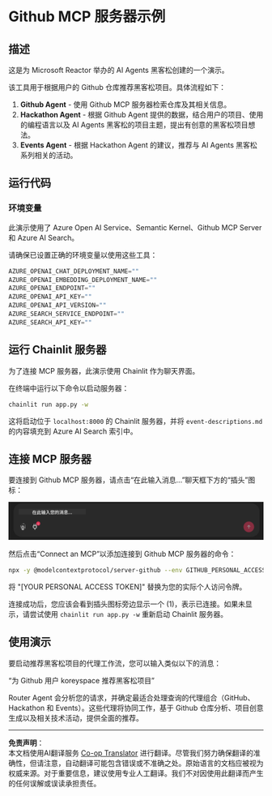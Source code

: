 <!--
CO_OP_TRANSLATOR_METADATA:
{
  "original_hash": "9bf0395cbc541ce8db2a9699c8678dfc",
  "translation_date": "2025-08-28T09:55:40+00:00",
  "source_file": "11-agentic-protocols/code_samples/github-mcp/README.md",
  "language_code": "zh"
}
-->
# Github MCP 服务器示例

## 描述

这是为 Microsoft Reactor 举办的 AI Agents 黑客松创建的一个演示。

该工具用于根据用户的 Github 仓库推荐黑客松项目。具体流程如下：

1. **Github Agent** - 使用 Github MCP 服务器检索仓库及其相关信息。
2. **Hackathon Agent** - 根据 Github Agent 提供的数据，结合用户的项目、使用的编程语言以及 AI Agents 黑客松的项目主题，提出有创意的黑客松项目想法。
3. **Events Agent** - 根据 Hackathon Agent 的建议，推荐与 AI Agents 黑客松系列相关的活动。

## 运行代码

### 环境变量

此演示使用了 Azure Open AI Service、Semantic Kernel、Github MCP Server 和 Azure AI Search。

请确保已设置正确的环境变量以使用这些工具：

```python
AZURE_OPENAI_CHAT_DEPLOYMENT_NAME=""
AZURE_OPENAI_EMBEDDING_DEPLOYMENT_NAME=""
AZURE_OPENAI_ENDPOINT=""
AZURE_OPENAI_API_KEY=""
AZURE_OPENAI_API_VERSION=""
AZURE_SEARCH_SERVICE_ENDPOINT=""
AZURE_SEARCH_API_KEY=""
``` 

## 运行 Chainlit 服务器

为了连接 MCP 服务器，此演示使用 Chainlit 作为聊天界面。

在终端中运行以下命令以启动服务器：

```bash
chainlit run app.py -w
```

这将启动位于 `localhost:8000` 的 Chainlit 服务器，并将 `event-descriptions.md` 的内容填充到 Azure AI Search 索引中。

## 连接 MCP 服务器

要连接到 Github MCP 服务器，请点击“在此输入消息...”聊天框下方的“插头”图标：

![MCP Connect](../../../../../translated_images/mcp-chainlit-1.7ed66d648e3cfb28f1ea5f320b91e4404df4a24a0f236ce3de999666621f1cfc.zh.png)

然后点击“Connect an MCP”以添加连接到 Github MCP 服务器的命令：

```bash
npx -y @modelcontextprotocol/server-github --env GITHUB_PERSONAL_ACCESS_TOKEN=[YOUR PERSONAL ACCESS TOKEN]
```

将 "[YOUR PERSONAL ACCESS TOKEN]" 替换为您的实际个人访问令牌。

连接成功后，您应该会看到插头图标旁边显示一个 (1)，表示已连接。如果未显示，请尝试使用 `chainlit run app.py -w` 重新启动 Chainlit 服务器。

## 使用演示

要启动推荐黑客松项目的代理工作流，您可以输入类似以下的消息：

“为 Github 用户 koreyspace 推荐黑客松项目”

Router Agent 会分析您的请求，并确定最适合处理查询的代理组合（GitHub、Hackathon 和 Events）。这些代理将协同工作，基于 Github 仓库分析、项目创意生成以及相关技术活动，提供全面的推荐。

---

**免责声明**：  
本文档使用AI翻译服务 [Co-op Translator](https://github.com/Azure/co-op-translator) 进行翻译。尽管我们努力确保翻译的准确性，但请注意，自动翻译可能包含错误或不准确之处。原始语言的文档应被视为权威来源。对于重要信息，建议使用专业人工翻译。我们不对因使用此翻译而产生的任何误解或误读承担责任。